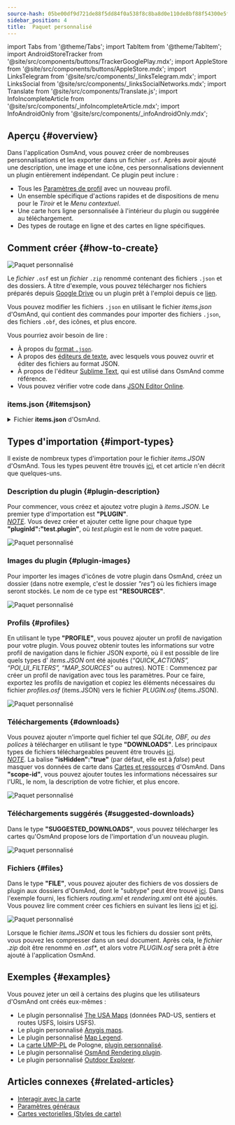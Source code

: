 ```yaml
---
source-hash: 05be00df9d721de88f5dd84f0a538f8c8ba8d0e110de8bf88f54300e5f72b004
sidebar_position: 4
title:  Paquet personnalisé
---
```


import Tabs from '@theme/Tabs';
import TabItem from '@theme/TabItem';
import AndroidStoreTracker from '@site/src/components/buttons/TrackerGooglePlay.mdx';
import AppleStore from '@site/src/components/buttons/AppleStore.mdx';
import LinksTelegram from '@site/src/components/_linksTelegram.mdx';
import LinksSocial from '@site/src/components/_linksSocialNetworks.mdx';
import Translate from '@site/src/components/Translate.js';
import InfoIncompleteArticle from '@site/src/components/_infoIncompleteArticle.mdx';
import InfoAndroidOnly from '@site/src/components/_infoAndroidOnly.mdx';


## Aperçu {#overview}

Dans l'application OsmAnd, vous pouvez créer de nombreuses personnalisations et les exporter dans un fichier `.osf`. Après avoir ajouté une description, une image et une icône, ces personnalisations deviennent un plugin entièrement indépendant. Ce plugin peut inclure :

- Tous les [Paramètres de profil](../personal/profiles.md) avec un nouveau profil.
- Un ensemble spécifique d'actions rapides et de dispositions de menu pour le *Tiroir* et le *Menu contextuel*.
- Une carte hors ligne personnalisée à l'intérieur du plugin ou suggérée au téléchargement.
- Des types de routage en ligne et des cartes en ligne spécifiques.


## Comment créer {#how-to-create}

![Paquet personnalisé](@site/static/img/plugins/custom/1.jpg)

Le *fichier* `.osf` est un *fichier* `.zip` renommé contenant des fichiers `.json` et des dossiers. À titre d'exemple, vous pouvez télécharger nos fichiers préparés depuis [Google Drive](https://drive.google.com/drive/folders/1wDPGThkdRi9_3UrCKROgt49qi-1gM6jk?usp=sharing) ou un plugin prêt à l'emploi depuis ce [lien](https://drive.google.com/open?id=1efZ01uAIL27aTQLLoTl8KYH-ts_WSRSe).  

Vous pouvez modifier les fichiers `.json` en utilisant le fichier *items.json* d'OsmAnd, qui contient des commandes pour importer des fichiers `.json`, des fichiers `.obf`, des icônes, et plus encore.

Vous pourriez avoir besoin de lire :

- À propos du [format `.json`](https://en.wikipedia.org/wiki/JSON).
- À propos des [éditeurs de texte](https://en.wikipedia.org/wiki/List_of_text_editors), avec lesquels vous pouvez ouvrir et éditer des fichiers au format JSON.
- À propos de l'éditeur [Sublime Text](https://en.wikipedia.org/wiki/Sublime_Text), qui est utilisé dans OsmAnd comme référence.
- Vous pouvez vérifier votre code dans [JSON Editor Online](https://jsoneditoronline.org/).


### items.json {#itemsjson}

<details>
<summary> Fichier <b>items.json</b> d'OsmAnd. </summary> 

```
{
   "version":1,
   "items":[

      {
         "type":"PLUGIN",
         "pluginId":"test.plugin",
         "version" : 1,
         "icon": {
             "" : "@plugin-id.png"
             
         },
         "image": {
             "" :"@plugin-image.webp"
         },
         "name":{
            "":"Test Plugin",
            "ru":"Test Plugin: RU language"
         },
         "description":{
            "":"This package is a test package and displays test information.",
            "ru":"This package is a test package and displays test information. RU language."
         }
      },

      {
         "type":"RESOURCES",
         "pluginId":"test.plugin",
         "file":"res"
      },


      {
         "type":"DOWNLOADS",
         "pluginId":"test.plugin",
         "items":[
            {
               "path":"test",
               "name":{
                  "":"My offline maps",
                  "ru":"RU: My offline maps"
               },
               "icon":{
                  "":"ic_world_globe_dark"
               },
               "header-color":"#002E64",
               "description":{
                  "text":{
                     "":"This package is a collection of online and offline map sources of various types.",
                     "ru":"RU: This package is a collection of online and offline map sources of various types."
                  },
                  "button":[
                     {
                        "":"Telegram chat OsmAnd",
                        "url":"https:\/\/t.me\/OsmAndMaps"
                     }
                  ]
               }
            },
            {
               "scope-id":"offline-maps",
               "path":"test/Waterway",
               "header-color":"#002E64",
               "name":{
                  "":"Waterway",
                  "ru":"RU: waterway"
               },
               "icon":{
                  "":"ic_world_globe_dark"
               },
               "items":[
                  {
                     "name":{
                        "":"Offline Waterway map SA",
                        "ru":"RU: Offline Waterway map SA"
                     },
                     "filename":"waterway.obf.zip",
                     "type":"map",
                     "isHidden":"true",
                     "timestamp":1582994500,
                     "containerSize":28195301,
                     "contentSize":28195301,
                     "description":{
                        "text":{
                           "":"Zoom min: 0<br />Zoom max: 19<br />Countries: SA",
                           "ru":"RU: Zoom min: 0<br />Zoom max: 19<br />Countries: SA"
                        },
                        "image":[
                           "https://drive.google.com/uc?id=16HjUHsSWNgeQI0bmuup9ohpyrg6rWkHH&export=download"
                        ]
                     },
                     "downloadurl":"https://drive.google.com/uc?id=10iP2VZexHtHC0QLhACZ1QoEy-duNN5Wg&export=download",
                     "firstsubname":{
                        "":"Waterway",
                        "ru":"RU: Waterway"
                     },
                     "secondsubname":{
                        "":"",
                        "ru":""
                     }
                }
           ]
        }] 
    },

      {
         "type":"PROFILE",
         "pluginId":"test.plugin",
         "file":"bicycle_test.json",
         "appMode":{
            "iconColor":"RED",
            "iconName":"ic_action_motorcycle_dark",
            "locIcon":"BENTLEY",
            "navIcon":"BENTLEY",
            "order":32,
            "parent":"bicycle",
            "stringKey":"bicycle_test",
            "userProfileName" : "Test Prof"
         },
         "prefs" : {
            "drawer_logo": { "" : "@logo.png"},
            "drawer_url" : { "" : "https://osmand.net"},
            "drawer_items" : { "hidden" : ["dashboard"], "order" : ["map_markers", "my_places", "search"] },
            "context_menu_items" : {},
            "configure_map_items" : {},
            "route_service":"OSMAND",
            "renderer":"test-rendering.render.xml",
            "routing_profile":"routing-test.xml/test-car"
        }
      },

      {
         "type":"FILE",
         "pluginId":"test.plugin",
         "subtype" : "rendering_style",
         "file":"\/rendering\/test-rendering.render.xml"
      },

      {
         "type":"FILE",
         "pluginId":"test.plugin",
         "subtype" : "routing_config",
         "file":"\/routing\/routing-test.xml"
      },

      {
         "type":"SUGGESTED_DOWNLOADS",
         "pluginId":"test.plugin",
         "comment-1" : "search-type are latlon (closest by latlon), worldregion (by boundaries if name matches worldRegion downloadName as we do for default types), by default natural order, limit finds first N elements",
         "comment-2" : "predefined scope-id are @type of indexes.xml map, srtm_map, road_map, wikimap, wikivoyage, hillshade, slope, fonts, voice, depth ",
         "comment-3" : "names filters ignore case by name.contains(filterName)",
         "items": [{
             "scope-id" : "test-downloads",
             "limit" : 1,
             "search-type" : "latlon"
         }, {
             "scope-id" : "road_map",
             "names" : [
                 "Poland_lesser-poland_europe_2.obf.zip", "netherlands_noord-holland_europe"]
         }, {
             "scope-id" : "wikimap",
             "search-type" : "worldregion"
         }]
      },

      {
         "type":"NAVIGATION_ICONS",
         "pluginId":"test.plugin",
         "items" : [{
            "locationIcon": {
                 "" : "@bentley-car.png"
            },
            "locationIconId": "BENTLEY", 
            "navigationIcon": {
                 "" : "@bentley-car-moving.png"
            },
            "navigationIconId": "BENTLEY"
         }]
      },
      
      {
         "type":"QUICK_ACTIONS",
         "pluginId":"test.plugin",
         "items": [{
            "name": "Test quick action",
            "actionType": "osmbug.add",
            "params": "{\"dialog\":\"false\",\"message\":\"Message\"}"
          }]
      },

      {
         "type":"POI_UI_FILTERS",
         "pluginId":"test.plugin",
          "items": [{
                "name": "Test Search",
                "filterId": "test_search",
                "acceptedTypes": "{\"sustenance\":[\"bar\",\"alpine_hut\"]}"
            }]
      },

      {
         "type":"MAP_SOURCES",
         "pluginId":"test.plugin",
         "items": [{
            "sql": false,
            "name": "OsmAnd (test)",
            "minZoom": 1,
            "maxZoom": 19,
            "url": "https:\/\/tile.osmand.net\/hd\/{0}\/{1}\/{2}.png",
            "ellipsoid": false,
            "inverted_y": false,
            "timesupported": false,
            "expire": -1,
            "inversiveZoom": false,
            "ext": ".png",
            "tileSize": 512,
            "bitDensity": 8,
            "avgSize": 18000
        }]
      }
   ]
}

```

</details>


## Types d'importation {#import-types}

Il existe de nombreux types d'importation pour le fichier *items.JSON* d'OsmAnd. Tous les types peuvent être trouvés [ici](https://github.com/osmandapp/Osmand/blob/r3.7/OsmAnd/src/net/osmand/plus/settings/backend/SettingsHelper.java#L133), et cet article n'en décrit que quelques-uns.

### Description du plugin {#plugin-description}

Pour commencer, vous créez et ajoutez votre plugin à *items.JSON*. Le premier type d'importation est **"PLUGIN"**.  
   *<u>NOTE</u>*. Vous devez créer et ajouter cette ligne pour chaque type **"pluginId":"test.plugin"**, où *test.plugin* est le nom de votre paquet.  

   ![Paquet personnalisé](@site/static/img/plugins/custom/2.jpg)

### Images du plugin {#plugin-images}

Pour importer les images d'icônes de votre plugin dans OsmAnd, créez un dossier (dans notre exemple, c'est le dossier *"res"*) où les fichiers image seront stockés. Le nom de ce type est **"RESOURCES"**.  

   ![Paquet personnalisé](@site/static/img/plugins/custom/4.jpg)


### Profils {#profiles}

En utilisant le type **"PROFILE"**, vous pouvez ajouter un profil de navigation pour votre plugin. Vous pouvez obtenir toutes les informations sur votre profil de navigation dans le fichier JSON exporté, où il est possible de lire quels types d' *items.JSON* ont été ajoutés (*“QUICK_ACTIONS”, “POI_UI_FILTERS”, “MAP_SOURCES”* ou autres).
NOTE : Commencez par créer un profil de navigation avec tous les paramètres. Pour ce faire, exportez les profils de navigation et copiez les éléments nécessaires du fichier *profiles.osf* (items.JSON) vers le fichier *PLUGIN.osf* (items.JSON).  

   ![Paquet personnalisé](@site/static/img/plugins/custom/6.jpg)

### Téléchargements {#downloads}

Vous pouvez ajouter n'importe quel fichier tel que *SQLite, OBF, ou des polices* à télécharger en utilisant le type **"DOWNLOADS"**. Les principaux types de fichiers téléchargeables peuvent être trouvés [ici](https://github.com/osmandapp/Osmand/blob/master/OsmAnd/src/net/osmand/plus/download/DownloadActivityType.java#L33).  
   *<u>NOTE</u>*. La balise **"isHidden":"true"** (par défaut, elle est à *false*) peut masquer vos données de carte dans [Cartes et ressources](../personal/maps-resources.md#local) d'OsmAnd. Dans **"scope-id"**, vous pouvez ajouter toutes les informations nécessaires sur l'URL, le nom, la description de votre fichier, et plus encore.  

   ![Paquet personnalisé](@site/static/img/plugins/custom/3.jpg)

### Téléchargements suggérés {#suggested-downloads}

Dans le type **"SUGGESTED_DOWNLOADS"**, vous pouvez télécharger les cartes qu'OsmAnd propose lors de l'importation d'un nouveau plugin.  

   ![Paquet personnalisé](@site/static/img/plugins/custom/7.jpg)

### Fichiers {#files}

 Dans le type **"FILE"**, vous pouvez ajouter des fichiers de vos dossiers de plugin aux dossiers d'OsmAnd, dont le "subtype" peut être trouvé [ici](https://github.com/osmandapp/Osmand/blob/r3.7/OsmAnd/src/net/osmand/plus/settings/backend/SettingsHelper.java#L1312). Dans l'exemple fourni, les fichiers *routing.xml* et *rendering.xml* ont été ajoutés. Vous pouvez lire comment créer ces fichiers en suivant les liens [ici](https://github.com/osmandapp/OsmAnd-resources/blob/master/routing/routing.xml) et [ici](https://github.com/osmandapp/OsmAnd-resources/tree/master/rendering_styles).  

   ![Paquet personnalisé](@site/static/img/plugins/custom/8.jpg)

Lorsque le fichier *items.JSON* et tous les fichiers du dossier sont prêts, vous pouvez les compresser dans un seul document. Après cela, le *fichier .zip* doit être renommé en *.os*f*, et alors votre *PLUGIN.osf* sera prêt à être ajouté à l'application OsmAnd.


## Exemples {#examples}

Vous pouvez jeter un œil à certains des plugins que les utilisateurs d'OsmAnd ont créés eux-mêmes :

 - Le plugin personnalisé [The USA Maps](https://osmand.net/uploads/plugins/us.maps/2/us.maps-2.osf) (données PAD-US, sentiers et routes USFS, loisirs USFS).
 - Le plugin personnalisé [Anygis maps](https://osmand.net/uploads/plugins/ru.anygis.plugin/2/ru.anygis.plugin-2.osf).
 - Le plugin personnalisé [Map Legend](https://osmand.net/uploads/plugins/legend.plugin/1/legend.plugin-1.osf).
 - La [carte UMP-PL](https://ump.waw.pl/) de Pologne, [plugin personnalisé](https://osmand.net/uploads/plugins/UMP_map.plugin/1/UMP_map.plugin-1.osf).
 - Le plugin personnalisé [OsmAnd Rendering plugin](https://osmand.net/uploads/plugins/osmand.rendering.plugin/1/osmand.rendering.plugin-1.osf).
 - Le plugin personnalisé [Outdoor Explorer](https://osmand.net/uploads/plugins/outdoor-explorer.plugin/1/outdoor-explorer.plugin-1.osf).


## Articles connexes {#related-articles}

- [Interagir avec la carte](../../user/map/interact-with-map.md)
- [Paramètres généraux](../../user/personal/global-settings.md)
- [Cartes vectorielles (Styles de carte)](../../user/map/vector-maps.md)